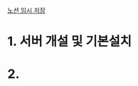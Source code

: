 [노션 임시 저장](https://longing-paperback-1b8.notion.site/d2533c0a2a7a41379e50718b7ac8d149)



# 1. 서버 개설 및 기본설치

# 2. 